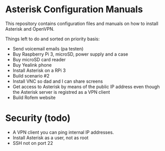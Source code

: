 # Asterisk Configuration Manuals
This repository contains configuration files and manuals on how to install Asterisk and OpenVPN.

Things left to do and sorted on priority basis:
- Send voicemail emails (pa testen)
- Buy Raspberry Pi 3, microSD, power supply and a case
- Buy microSD card reader
- Buy Yealink phone
- Install Asterisk on a RPi 3
- Build scenario #2
- Install VNC so dad and I can share screens 
- Get access to Asterisk by means of the public IP address even though the Asterisk server is registred as a VPN client
- Build Rofem website


# Security (todo)
- A VPN client you can ping internal IP addresses.
- Install Asterisk as a user, not as root
- SSH not on port 22
